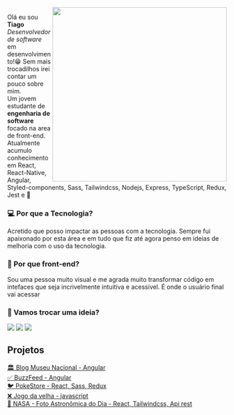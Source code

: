 <img src="https://github-production-user-asset-6210df.s3.amazonaws.com/97841160/263562401-9669836f-60c9-4239-87bb-5d8f7d60f008.png" min-width="400px" max-width="400px" width="400px" align="right">

<p align="left"> 
  Olá eu sou <b>Tiago</b> <i>Desenvolvedor de software</i> em desenvolvimento!😁
  Sem mais trocadilhos irei contar um pouco sobre mim.<br>
  Um jovem estudante de <strong>engenharia de software</strong> focado na area de front-end. Atualmente acumulo conhecimento em React, React-Native, Angular, Styled-components, Sass, Tailwindcss, Nodejs, Express, TypeScript, Redux, Jest e 🚀
</p>

<p align="left">
  <h3>💻 Por que a Tecnologia?</h3>
  <p>Acretido que posso impactar as pessoas com a tecnologia. Sempre fui apaixonado por esta área e em tudo que fiz até agora penso em ideias de melhoria com o uso da tecnologia. </p>
</p>

<p align="left">
   <h3>🚀 Por que front-end?</h3>
  <p>
    Sou uma pessoa muito visual e me agrada muito transformar código em intefaces que seja incrivelmente intuitiva e acessivel. É onde o usuário final vai acessar
  </p>
</p>

<p align="left">
   <h3>📨 Vamos trocar uma ideia? </h3> 

  <a href="mailto:7iagocabral@gmail.com" alt="Gmail">
  <img src="https://img.shields.io/badge/-Gmail-FF0000?style=flat-square&labelColor=FF0000&logo=gmail&logoColor=white&link=LINK-DO-SEU-GMAIL" /></a>

  <a href="https://www.linkedin.com/in/7iagocabral/" alt="LinkedIn">
  <img src="https://img.shields.io/badge/-Linkedin-0e76a8?style=flat-square&logo=Linkedin&logoColor=white&link=LINK-DO-SEU-LINKEDIN" /></a>

  <a href="https://instagram.com/7iagocabral" alt="Instagram">
  <img src="https://img.shields.io/badge/-Instagram-DF0174?style=flat-square&labelColor=DF0174&logo=instagram&logoColor=white&link=LINK-DO-SEU-INSTAGRAM"/></a>
</p>

## Projetos

[🏛️ Blog Museu Nacional - Angular ](https://github.com/7iagoCabral/blog-museum-angular)<br>
[✅ BuzzFeed - Angular ](https://github.com/7iagoCabral/angular_buzzfeed_quizz)<br>
[🐦 PokeStore - React, Sass, Redux](https://github.com/7iagoCabral/pokestore)<br>
[❌ Jogo da velha - javascript](https://github.com/7iagoCabral/tic-tac-toe-Jogo-da-velha-)<br>
[🚀 NASA - Foto Astronômica do Dia - React, Tailwindcss, Api rest ](https://github.com/7iagoCabral/nasa-apod-Imagem-Astronomica-do-Dia)<br>
